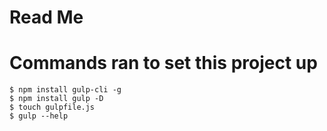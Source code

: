 # Read Me

# Commands ran to set this project up
```
$ npm install gulp-cli -g
$ npm install gulp -D
$ touch gulpfile.js
$ gulp --help
```